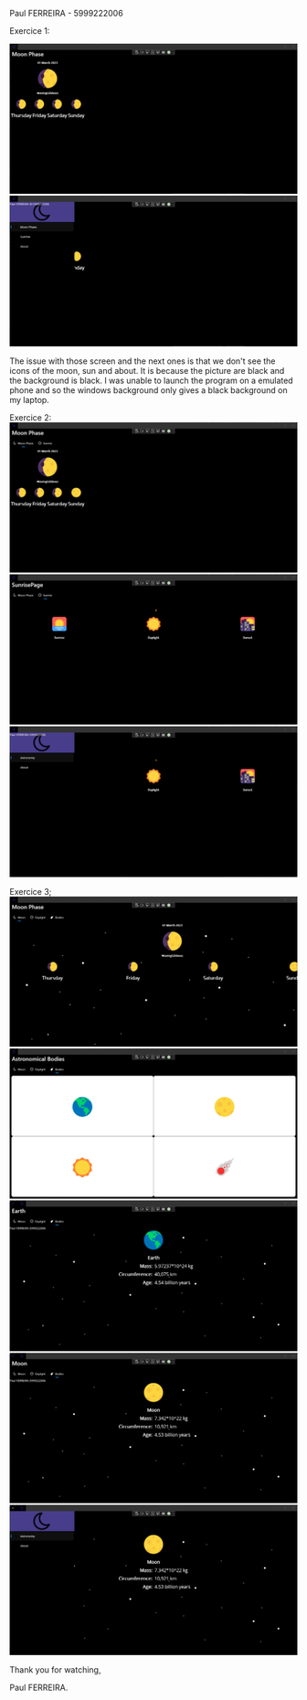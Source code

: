 Paul FERREIRA - 5999222006

Exercice 1:

![Screenshot](Screens/Exercice_1/screen1.png)
![Screenshot](Screens/Exercice_1/screen2.png)

The issue with those screen and the next ones is that we don't see the icons of the moon, sun and about. It is because the picture are black and the background is black. I was unable to launch the program on a emulated phone and so the windows background only gives a black background on my laptop.

Exercice 2:
![Screenshot](Screens/Exercice_2/screen3.png)
![Screenshot](Screens/Exercice_2/screen4.png)
![Screenshot](Screens/Exercice_2/screen5.png)

Exercice 3;
![Screenshot](Screens/Exercice_3/screen6.png)
![Screenshot](Screens/Exercice_3/screen7.png)
![Screenshot](Screens/Exercice_3/screen8.png)
![Screenshot](Screens/Exercice_3/screen9.png)
![Screenshot](Screens/Exercice_3/screen10.png)

Thank you for watching,

Paul FERREIRA.
